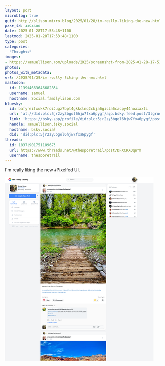 ```yaml
---
layout: post
microblog: true
guid: http://slison.micro.blog/2025/01/28/im-really-liking-the-new.html
post_id: 4854680
date: 2025-01-28T17:53:48+1100
lastmod: 2025-01-28T17:53:48+1100
type: post
categories:
- "Thoughts"
images:
- https://samuellison.com/uploads/2025/screenshot-from-2025-01-28-17-51-10.png
photos:
photos_with_metadata:
url: /2025/01/28/im-really-liking-the-new.html
mastodon:
  id: 113904663646682854
  username: samuel
  hostname: Social.familylison.com
bluesky:
  id: bafyreifxukk7roi7ugz7bpt4gkkclnq2cbja6gicba6cacpy44noaxaxti
  url: 'at://did:plc:5jr2zy3bgol6hjw7fxa6pygf/app.bsky.feed.post/3lgruo5wlt32d'
  link: 'https://bsky.app/profile/did:plc:5jr2zy3bgol6hjw7fxa6pygf/post/3lgruo5wlt32d'
  handle: samuellison.bsky.social
  hostname: bsky.social
  did: 'did:plc:5jr2zy3bgol6hjw7fxa6pygf'
threads:
  id: 18371901751189675
  url: https://www.threads.net/@thesporetrail/post/DFXCRXOqWYm
  username: thesporetrail
---
```

I'm really liking the new #Pixelfed UI.

<img src="uploads/2025/screenshot-from-2025-01-28-17-51-10.png" width="483" height="600" alt="A social media post showcases a scenic view of a wooden footpath leading to a tranquil river surrounded by lush greenery.">
